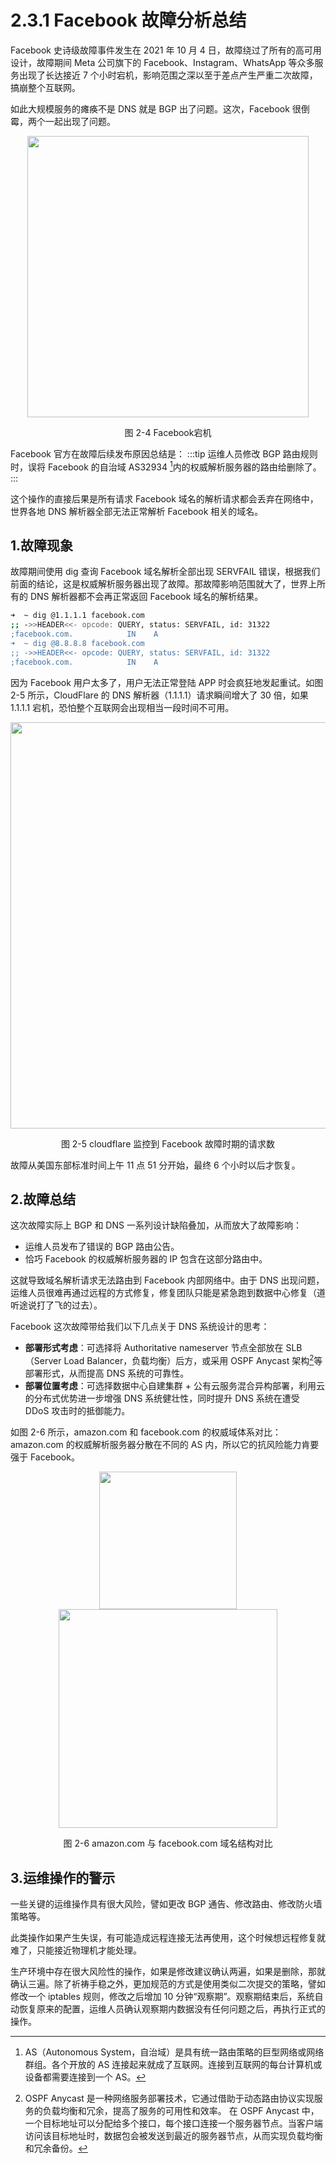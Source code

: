 # 2.3.1 Facebook 故障分析总结

Facebook 史诗级故障事件发生在 2021 年 10 月 4 日，故障绕过了所有的高可用设计，故障期间 Meta 公司旗下的 Facebook、Instagram、WhatsApp 等众多服务出现了长达接近 7 个小时宕机，影响范围之深以至于差点产生严重二次故障，搞崩整个互联网。

如此大规模服务的瘫痪不是 DNS 就是 BGP 出了问题。这次，Facebook 很倒霉，两个一起出现了问题。

<div  align="center">
	<img src="../assets/facebook-404-error.jpeg" width = "450"  align=center />
	<p>图 2-4 Facebook宕机 </p>
</div>

Facebook 官方在故障后续发布原因总结是：
:::tip <a/>
运维人员修改 BGP 路由规则时，误将 Facebook 的自治域 AS32934 [^1]内的权威解析服务器的路由给删除了。
:::

这个操作的直接后果是所有请求 Facebook 域名的解析请求都会丢弃在网络中，世界各地 DNS 解析器全部无法正常解析 Facebook 相关的域名。

## 1.故障现象

故障期间使用 dig 查询 Facebook 域名解析全部出现 SERVFAIL 错误，根据我们前面的结论，这是权威解析服务器出现了故障。那故障影响范围就大了，世界上所有的 DNS 解析器都不会再正常返回 Facebook 域名的解析结果。

```bash
➜  ~ dig @1.1.1.1 facebook.com
;; ->>HEADER<<- opcode: QUERY, status: SERVFAIL, id: 31322
;facebook.com.            IN    A
➜  ~ dig @8.8.8.8 facebook.com
;; ->>HEADER<<- opcode: QUERY, status: SERVFAIL, id: 31322
;facebook.com.            IN    A
```

因为 Facebook 用户太多了，用户无法正常登陆 APP 时会疯狂地发起重试。如图 2-5 所示，CloudFlare 的 DNS 解析器（1.1.1.1）请求瞬间增大了 30 倍，如果 1.1.1.1 宕机，恐怕整个互联网会出现相当一段时间不可用。

<div  align="center">
	<img src="../assets/cloudflare-dns.png" width = "650"  align=center />
	<p>图 2-5 cloudflare 监控到 Facebook 故障时期的请求数 </p>
</div>

故障从美国东部标准时间上午 11 点 51 分开始，最终 6 个小时以后才恢复。

## 2.故障总结

这次故障实际上 BGP 和 DNS 一系列设计缺陷叠加，从而放大了故障影响：

- 运维人员发布了错误的 BGP 路由公告。
- 恰巧 Facebook 的权威解析服务器的 IP 包含在这部分路由中。

这就导致域名解析请求无法路由到 Facebook 内部网络中。由于 DNS 出现问题，运维人员很难再通过远程的方式修复，修复团队只能是紧急跑到数据中心修复（道听途说打了飞的过去）。

Facebook 这次故障带给我们以下几点关于 DNS 系统设计的思考：

- **部署形式考虑**：可选择将 Authoritative nameserver 节点全部放在 SLB（Server Load Balancer，负载均衡）后方，或采用 OSPF Anycast 架构[^2]等部署形式，从而提高 DNS 系统的可靠性。
- **部署位置考虑**：可选择数据中心自建集群 + 公有云服务混合异构部署，利用云的分布式优势进一步增强 DNS 系统健壮性，同时提升 DNS 系统在遭受 DDoS 攻击时的抵御能力。

如图 2-6 所示，amazon.com 和 facebook.com 的权威域体系对比：amazon.com 的权威解析服务器分散在不同的 AS 内，所以它的抗风险能力肯要强于 Facebook。

<div  align="center">
	<img src="../assets/dns-1.png" width = "220"  align=center />
</div>
<div  align="center">
	<img src="../assets/dns-2.png" width = "350"  align=center />
	<p>图 2-6  amazon.com 与 facebook.com 域名结构对比</p>
</div>

## 3.运维操作的警示

一些关键的运维操作具有很大风险，譬如更改 BGP 通告、修改路由、修改防火墙策略等。

此类操作如果产生失误，有可能造成远程连接无法再使用，这个时候想远程修复就难了，只能接近物理机才能处理。

生产环境中存在很大风险性的操作，如果是修改建议确认两遍，如果是删除，那就确认三遍。除了祈祷手稳之外，更加规范的方式是使用类似二次提交的策略，譬如修改一个 iptables 规则，修改之后增加 10 分钟“观察期”。观察期结束后，系统自动恢复原来的配置，运维人员确认观察期内数据没有任何问题之后，再执行正式的操作。

[^1]: AS（Autonomous System，自治域）是具有统一路由策略的巨型网络或网络群组。各个开放的 AS 连接起来就成了互联网。连接到互联网的每台计算机或设备都需要连接到一个 AS。
[^2]: OSPF Anycast 是一种网络服务部署技术，它通过借助于动态路由协议实现服务的负载均衡和冗余，提高了服务的可用性和效率。 在 OSPF Anycast 中，一个目标地址可以分配给多个接口，每个接口连接一个服务器节点。当客户端访问该目标地址时，数据包会被发送到最近的服务器节点，从而实现负载均衡和冗余备份。

